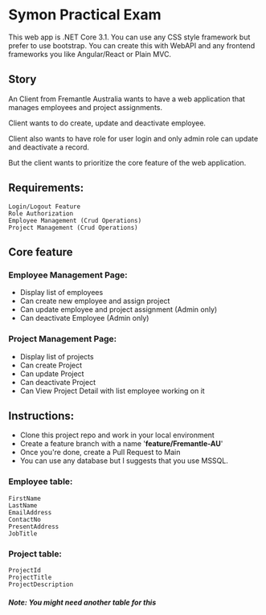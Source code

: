 # Symon Practical Exam
This web app is .NET Core 3.1. 
You can use any CSS style framework but prefer to use bootstrap.
You can create this with WebAPI and any frontend frameworks you like Angular/React or Plain MVC.


## Story
An Client from Fremantle Australia wants to have a web application that manages employees and project assignments.

Client wants to do create, update and deactivate employee.

Client also wants to have role for user login and only admin role can update and deactivate a record.

But the client wants to prioritize the core feature of the web application.


## Requirements:
	Login/Logout Feature
	Role Authorization
	Employee Management (Crud Operations)
	Project Management (Crud Operations)

## Core feature
### Employee Management Page:
- Display list of employees
- Can create new employee and assign project
- Can update employee and project assignment (Admin only)
- Can deactivate Employee (Admin only)

### Project Management Page:
- Display list of projects
- Can create Project
- Can update Project
- Can deactivate Project
- Can View Project Detail with list employee working on it



## Instructions: 
- Clone this project repo and work in your local environment
- Create a feature branch with a name '**feature/Fremantle-AU**'
- Once you're done, create a Pull Request to Main
- You can use any database but I suggests that you use MSSQL.

### Employee table:
	FirstName
	LastName
	EmailAddress
	ContactNo
	PresentAddress
	JobTitle

### Project table:
	ProjectId
	ProjectTitle
	ProjectDescription

#### _Note: You might need another table for this_
